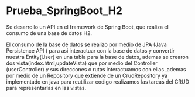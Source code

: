 # Prueba_SpringBoot_H2

Se desarrollo un API en el framework de Spring Boot, que realiza el consumo de una base de datos H2.

El consumo de la base de datos se realizo por medio de JPA (Java Persistence API ) para asi interactuar con la base de datos y convertir nuestra Entity(User) en una tabla para la base de datos, ademas se crearon dos vista(index.html,updateVista) que por medio del Controller (userController) y sus direccones o rutas interactuamos con ellas ,ademas por medio de un Repository que extiende de un CrudRepository ya implementado en java para reutilizar codigo realizamos las tareas del CRUD para representarlas en las vistas. 



